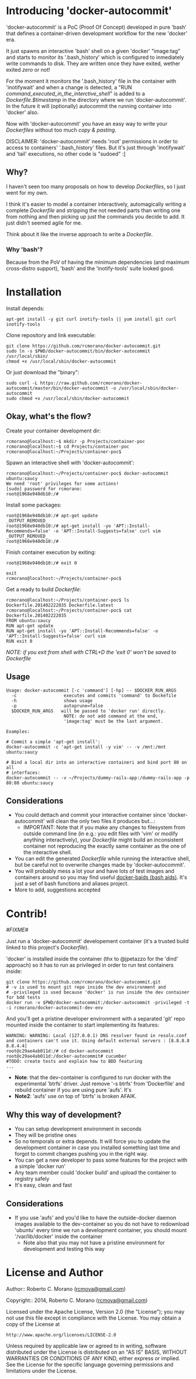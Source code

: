 # Introducing 'docker-autocommit'

'docker-autocommit' is a PoC (Proof Of Concept) developed in pure 'bash' that defines a container-driven development workflow for the new 'docker' era.

It just spawns an interactive 'bash' shell on a given 'docker' "image:tag" and starts to monitor its '.bash_history' which is configured to inmediately write commands to disk. They are written once they have exited, wether exited _zero_ or not!

For the moment it monitors the '.bash_history' file in the container with 'inotifywait' and when a change is detected, a "RUN *command_executed_in_the_interctive_shell*" is added to a _Dockerfile.$timestamp_ in the directory where we run 'docker-autocommit'.
In the future it will (optionally) autocommit the running container into 'docker' also.

Now with 'docker-autocommit' you have an easy way to write your _Dockerfiles_ without too much _copy & pasting_.

DISCLAIMER: 'docker-autocommit' needs 'root' permissions in order to access to containers' '.bash_history' files. But it's just through 'inotifywait' and 'tail' executions, no other code is "sudoed" :]

## Why?

I haven't seen too many proposals on how to develop _Dockerfiles_, so I just went for my own.

I think it's easier to model a container interactively, automagically writing a complete _Dockerfile_ and stripping the not needed parts than writing one from nothing and then picking up just the commands you decide to add. It just didn't seemed agile for me.

Think about it like the inverse approach to write a _Dockerfile_.

### Why 'bash'?

Because from the PoV of having the minimum dependencies (and maximum cross-distro support), 'bash' and the 'inotify-tools' suite looked good.

# Installation

Install depends:
```
apt-get install -y git curl inotify-tools || yum install git curl inotify-tools
```

Clone repository and link executable:

```
git clone https://github.com/rcmorano/docker-autocommit.git
sudo ln -s $PWD/docker-autocommit/bin/docker-autocommit /usr/local/sbin/
chmod +x /usr/local/sbin/docker-autocommit
```

Or just download the "binary":

```
sudo curl -L https://raw.github.com/rcmorano/docker-autocommit/master/bin/docker-autocommit -o /usr/local/sbin/docker-autocommit
sudo chmod +x /usr/local/sbin/docker-autocommit
```

## Okay, what's the flow?

Create your container development dir:
```
rcmorano@localhost:~$ mkdir -p Projects/container-poc
rcmorano@localhost:~$ cd Projects/container-poc
rcmorano@localhost:~/Projects/container-poc$ 
```

Spawn an interactive shell with 'docker-autocommit':
```
rcmorano@localhost:~/Projects/container-poc$ docker-autocommit ubuntu:saucy
We need 'root' privileges for some actions!
[sudo] password for rcmorano: 
root@1968e940db10:/# 
```

Install some packages:
```
root@1968e940db10:/# apt-get update
_OUTPUT_REMOVED_
root@1968e940db10:/# apt-get install -yo 'APT::Install-Recommends=false' -o 'APT::Install-Suggests=false' curl vim
_OUTPUT_REMOVED_
root@1968e940db10:/#
```

Finish container execution by exiting:
```
root@1968e940db10:/# exit 0

exit
rcmorano@localhost:~/Projects/container-poc$
```

Get a ready to build _Dockerfile_:
```
rcmorano@localhost:~/Projects/container-poc$ ls
Dockerfile.201402222035 Dockerfile.latest
rcmorano@localhost:~/Projects/container-poc$ cat Dockerfile.201402222035 
FROM ubuntu:saucy
RUN apt-get update
RUN apt-get install -yo 'APT::Install-Recommends=false' -o 'APT::Install-Suggests=false' curl vim
RUN exit 0

```
_NOTE: if you exit from shell with CTRL+D the 'exit 0' won't be saved to Dockerfile_

## Usage

```
Usage: docker-autocommit [-c 'command'] [-hp] -- $DOCKER_RUN_ARGS
  -c                  executes and commits 'command' to Dockefile
  -h                  shows usage
  -p                  autoprune=false
  $DOCKER_RUN_ARGS   will be passed to 'docker run' directly.
                      NOTE: do not add command at the end,
                      'image:tag' must be the last argument.

Examples:

# Commit a simple 'apt-get install':
docker-autocommit -c 'apt-get install -y vim' -- -v /mnt:/mnt ubuntu:saucy

# Bind a local dir into an interactive containeri and bind port 80 on all
# interfaces: 
docker-autocommit -- -v ~/Projects/dummy-rails-app:/dummy-rails-app -p 80:80 ubuntu:saucy
```

## Considerations

* You could dettach and commit your interactive container since 'docker-autocommit' will clean the only two files it produces but...:
  * IMPORTANT: Note that if you make any changes to filesystem from outside command line (in e.g.: you edit files with 'vim' or modify anything interactively), your _Dockerfile_ might build an inconsistent container not reproducing the exactly same container as the one of the interactive shell.
* You can edit the generated _Dockerfile_ while running the interactive shell, but be careful not to overwrite changes made by 'docker-autocommit'.
* You will probably mess a lot your and have lots of test images and containers around so you may find useful [docker-baids (bash aids)](https://github.com/rcmorano/docker-baids). It's just a set of bash functions and aliases project.
* More to add, suggestions accepted

# Contrib!

_#FIXME#_

Just run a 'docker-autocommit' developement container (it's a trusted build linked to this project's _Dockerfile_).

'docker' is installed inside the container (thx to @jpetazzo for the 'dind' approach) so it has to run as privileged in order to run test containers inside:

```
git clone https://github.com/rcmorano/docker-autocommit.git
# -v is used to mount git repo inside the dev environment and
# -privileged is used because 'docker' is run inside the dev container for bdd tests
docker run -v $PWD/docker-autocommit:/docker-autocommit -privileged -t -i rcmorano/docker-autocommit-dev-env
```
And you'll get a pristine developer environment with a separated 'git' repo mounted inside the container to start implementing its features:

```
WARNING: WARNING: Local (127.0.0.1) DNS resolver found in resolv.conf and containers can't use it. Using default external servers : [8.8.8.8 8.8.4.4]
root@c29ae4ab011d:/# cd docker-autocommit
root@c29ae4ab011d:/docker-autocommit# cucumber
#TODO: create tests and explain how to BDD featuring
...
```

* **Note**: that the dev-container is configured to run docker with the experimental 'btrfs' driver. Just remove '-s btrfs' from 'Dockerfile' and rebuild container if you are using pure 'aufs'.
It's 
* **Note2**: 'aufs' use on top of 'btrfs' is broken AFAIK.

## Why this way of development?

* You can setup development environment in seconds
* They will be pristine ones
* So no temporals or extra depends. It will force you to update the development container in case you installed something last time and forgot to commit changes pushing you in the right way.
* You can get a new developer to pass some features for the project with a simple 'docker run' 
* Any team member could 'docker build' and upload the container to registry safely
* It's easy, clean and fast

## Considerations

* If you use 'aufs' and you'd like to have the outside-docker daemon images available to the dev-container so you do not have to redownload 'ubuntu' every time we run a development container, you should mount '/var/lib/docker' inside the container
  * Note also that you may not have a pristine environment for development and testing this way

# License and Author

Author:: Roberto C. Morano (<rcmova@gmail.com>)

Copyright:: 2014, Roberto C. Morano (<rcmova@gmail.com>)

Licensed under the Apache License, Version 2.0 (the "License");
you may not use this file except in compliance with the License.
You may obtain a copy of the License at

    http://www.apache.org/licenses/LICENSE-2.0

Unless required by applicable law or agreed to in writing, software
distributed under the License is distributed on an "AS IS" BASIS,
WITHOUT WARRANTIES OR CONDITIONS OF ANY KIND, either express or implied.
See the License for the specific language governing permissions and
limitations under the License.
